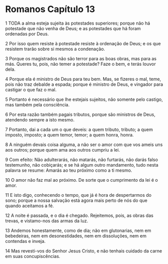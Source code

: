 # Romanos Capítulo 13

1	TODA a alma esteja sujeita às potestades superiores; porque não há potestade que não venha de Deus; e as potestades que há foram ordenadas por Deus.

2	Por isso quem resiste à potestade resiste à ordenação de Deus; e os que resistem trarão sobre si mesmos a condenação.

3	Porque os magistrados não são terror para as boas obras, mas para as más. Queres tu, pois, não temer a potestade? Faze o bem, e terás louvor dela.

4	Porque ela é ministro de Deus para teu bem. Mas, se fizeres o mal, teme, pois não traz debalde a espada; porque é ministro de Deus, e vingador para castigar o que faz o mal.

5	Portanto é necessário que lhe estejais sujeitos, não somente pelo castigo, mas também pela consciência.

6	Por esta razão também pagais tributos, porque são ministros de Deus, atendendo sempre a isto mesmo.

7	Portanto, dai a cada um o que deveis: a quem tributo, tributo; a quem imposto, imposto; a quem temor, temor; a quem honra, honra.

8	A ninguém devais coisa alguma, a não ser o amor com que vos ameis uns aos outros; porque quem ama aos outros cumpriu a lei.

9	Com efeito: Não adulterarás, não matarás, não furtarás, não darás falso testemunho, não cobiçarás; e se há algum outro mandamento, tudo nesta palavra se resume: Amarás ao teu próximo como a ti mesmo.

10	O amor não faz mal ao próximo. De sorte que o cumprimento da lei é o amor.

11	E isto digo, conhecendo o tempo, que já é hora de despertarmos do sono; porque a nossa salvação está agora mais perto de nós do que quando aceitamos a fé.

12	A noite é passada, e o dia é chegado. Rejeitemos, pois, as obras das trevas, e vistamo-nos das armas da luz.

13	Andemos honestamente, como de dia; não em glutonarias, nem em bebedeiras, nem em desonestidades, nem em dissoluções, nem em contendas e inveja.

14	Mas revesti-vos do Senhor Jesus Cristo, e não tenhais cuidado da carne em suas concupiscências.

